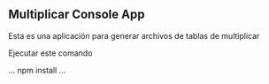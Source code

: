 ## Multiplicar Console App
Esta es una aplicación para generar archivos de tablas de multiplicar

Ejecutar este comando

...
npm install
...
